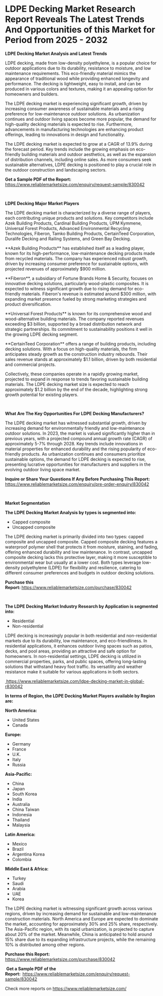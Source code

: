 <p><h1>LDPE Decking Market Research Report Reveals The Latest Trends And Opportunities of this Market for Period from 2025 - 2032</h1></p><p><strong>LDPE Decking Market Analysis and Latest Trends</strong></p>
<p><p>LDPE decking, made from low-density polyethylene, is a popular choice for outdoor applications due to its durability, resistance to moisture, and low maintenance requirements. This eco-friendly material mimics the appearance of traditional wood while providing enhanced longevity and performance. The decking is lightweight, easy to install, and can be produced in various colors and textures, making it an appealing option for homeowners and builders.</p><p>The LDPE decking market is experiencing significant growth, driven by increasing consumer awareness of sustainable materials and a rising preference for low-maintenance outdoor solutions. As urbanization continues and outdoor living spaces become more popular, the demand for high-quality decking materials is expected to rise. Furthermore, advancements in manufacturing technologies are enhancing product offerings, leading to innovations in design and functionality.</p><p>The LDPE decking market is expected to grow at a CAGR of 13.9% during the forecast period. Key trends include the growing emphasis on eco-friendly building materials and outdoor aesthetics, as well as the expansion of distribution channels, including online sales. As more consumers seek sustainable alternatives, LDPE decking is positioned to play a crucial role in the outdoor construction and landscaping sectors.</p></p>
<p><strong>Get a Sample PDF of the Report:&nbsp;</strong> <a href="https://www.reliablemarketsize.com/enquiry/request-sample/830042?utm_campaign=1889&utm_medium=2&utm_source=Github&utm_content=ia&utm_term=25032025&utm_id=ldpe-decking">https://www.reliablemarketsize.com/enquiry/request-sample/830042</a></p>
<p>&nbsp;</p>
<p><strong>LDPE Decking Major Market Players</strong></p>
<p><p>The LDPE decking market is characterized by a diverse range of players, each contributing unique products and solutions. Key competitors include Azek Building Products, Cardinal Building Products, UPM Kymmene, Universal Forest Products, Advanced Environmental Recycling Technologies, Fiberon, Tamko Building Products, CertainTeed Corporation, Duralife Decking and Railing Systems, and Green Bay Decking.</p><p>**Azek Building Products** has established itself as a leading player, known for its high-performance, low-maintenance decking products made from recycled materials. The company has experienced robust growth, driven by increasing consumer preference for sustainable options, with projected revenues of approximately $900 million.</p><p>**Fiberon**, a subsidiary of Fortune Brands Home & Security, focuses on innovative decking solutions, particularly wood-plastic composites. It is expected to witness significant growth due to rising demand for eco-friendly materials. Fiberon's revenue is estimated around $300 million, with expanding market presence fueled by strong marketing strategies and product diversification.</p><p>**Universal Forest Products** is known for its comprehensive wood and wood-alternative building materials. The company reported revenues exceeding $3 billion, supported by a broad distribution network and strategic partnerships. Its commitment to sustainability positions it well in the growing LDPE decking segment.</p><p>**CertainTeed Corporation** offers a range of building products, including decking solutions. With a focus on high-quality materials, the firm anticipates steady growth as the construction industry rebounds. Their sales revenue stands at approximately $1.1 billion, driven by both residential and commercial projects.</p><p>Collectively, these companies operate in a rapidly growing market, projected to expand in response to trends favoring sustainable building materials. The LDPE decking market size is expected to reach approximately $1.2 billion by the end of the decade, highlighting strong growth potential for existing players.</p></p>
<p>&nbsp;</p>
<p><strong>What Are The Key Opportunities For LDPE Decking Manufacturers?</strong></p>
<p><p>The LDPE decking market has witnessed substantial growth, driven by increasing demand for environmentally friendly and low-maintenance outdoor solutions. In 2023, the market is valued significantly higher than in previous years, with a projected compound annual growth rate (CAGR) of approximately 5-7% through 2028. Key trends include innovations in material properties for enhanced durability and the rising popularity of eco-friendly products. As urbanization continues and consumers prioritize sustainable options, the demand for LDPE decking is expected to rise, presenting lucrative opportunities for manufacturers and suppliers in the evolving outdoor living space market.</p></p>
<p><strong>Inquire or Share Your Questions If Any Before Purchasing This Report:</strong> <a href="https://www.reliablemarketsize.com/enquiry/pre-order-enquiry/830042?utm_campaign=1889&utm_medium=2&utm_source=Github&utm_content=ia&utm_term=25032025&utm_id=ldpe-decking">https://www.reliablemarketsize.com/enquiry/pre-order-enquiry/830042</a></p>
<p>&nbsp;</p>
<p><strong>Market Segmentation</strong></p>
<p><strong>The LDPE Decking Market Analysis by types is segmented into:</strong></p>
<p><ul><li>Capped composite</li><li>Uncapped composite</li></ul></p>
<p><p>The LDPE decking market is primarily divided into two types: capped composite and uncapped composite. Capped composite decking features a waterproof polymer shell that protects it from moisture, staining, and fading, offering enhanced durability and low maintenance. In contrast, uncapped composite decking lacks this protective layer, making it more susceptible to environmental wear but usually at a lower cost. Both types leverage low-density polyethylene (LDPE) for flexibility and resilience, catering to different consumer preferences and budgets in outdoor decking solutions.</p></p>
<p><strong>Purchase this Report:&nbsp;</strong><a href="https://www.reliablemarketsize.com/purchase/830042?utm_campaign=1889&utm_medium=2&utm_source=Github&utm_content=ia&utm_term=25032025&utm_id=ldpe-decking">https://www.reliablemarketsize.com/purchase/830042</a></p>
<p>&nbsp;</p>
<p><strong>The LDPE Decking Market Industry Research by Application is segmented into:</strong></p>
<p><ul><li>Residential</li><li>Non-residential</li></ul></p>
<p><p>LDPE decking is increasingly popular in both residential and non-residential markets due to its durability, low maintenance, and eco-friendliness. In residential applications, it enhances outdoor living spaces such as patios, decks, and pool areas, providing an attractive and safe option for homeowners. In non-residential settings, LDPE decking is utilized in commercial properties, parks, and public spaces, offering long-lasting solutions that withstand heavy foot traffic. Its versatility and weather resistance make it suitable for various applications in both sectors.</p></p>
<p><a href="https://www.reliablemarketsize.com/ldpe-decking-market-in-global-r830042?utm_campaign=1889&utm_medium=2&utm_source=Github&utm_content=ia&utm_term=25032025&utm_id=ldpe-decking">&nbsp;https://www.reliablemarketsize.com/ldpe-decking-market-in-global-r830042</a></p>
<p><strong>In terms of Region, the LDPE Decking Market Players available by Region are:</strong></p>
<p>
    <p> <strong> North America: </strong>
        <ul>
            <li>United States</li>
            <li>Canada</li>
        </ul>
        </p> 
    <p> <strong> Europe: </strong>
        <ul>
            <li>Germany</li>
            <li>France</li>
            <li>U.K.</li>
            <li>Italy</li>
            <li>Russia</li>
        </ul>
        </p> 
    <p> <strong> Asia-Pacific: </strong>
        <ul>
            <li>China</li>
            <li>Japan</li>
            <li>South Korea</li>
            <li>India</li>
            <li>Australia</li>
            <li>China Taiwan</li>
            <li>Indonesia</li>
            <li>Thailand</li>
            <li>Malaysia</li>
        </ul>
        </p> 
    <p> <strong> Latin America: </strong>
        <ul>
            <li>Mexico</li>
            <li>Brazil</li>
            <li>Argentina Korea</li>
            <li>Colombia</li>
        </ul>
        </p> 
    <p> <strong> Middle East & Africa: </strong>
        <ul>
            <li>Turkey</li>
            <li>Saudi</li>
            <li>Arabia</li>
            <li>UAE</li>
            <li>Korea</li>
        </ul>
    </p>
    </p>
<p><p>The LDPE decking market is witnessing significant growth across various regions, driven by increasing demand for sustainable and low-maintenance construction materials. North America and Europe are expected to dominate the market, accounting for approximately 30% and 25% share, respectively. The Asia-Pacific region, with its rapid urbanization, is projected to capture about 20% of the market. Meanwhile, China is anticipated to hold around 15% share due to its expanding infrastructure projects, while the remaining 10% is distributed among other regions.</p></p>
<p><strong>Purchase this Report: </strong><a href="https://www.reliablemarketsize.com/purchase/830042?utm_campaign=1889&utm_medium=2&utm_source=Github&utm_content=ia&utm_term=25032025&utm_id=ldpe-decking">https://www.reliablemarketsize.com/purchase/830042</a></p>
<p>&nbsp;<strong>Get a Sample PDF of the Report:&nbsp;&nbsp;</strong><a href="https://www.reliablemarketsize.com/enquiry/request-sample/830042?utm_campaign=1889&utm_medium=2&utm_source=Github&utm_content=ia&utm_term=25032025&utm_id=ldpe-decking">https://www.reliablemarketsize.com/enquiry/request-sample/830042</a></p>
<p><strong></strong></p>
<p>Check more reports on <a href="https://www.reliablemarketsize.com/?utm_campaign=1889&utm_medium=2&utm_source=Github&utm_content=ia&utm_term=25032025&utm_id=ldpe-decking">https://www.reliablemarketsize.com/</a></p>